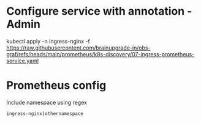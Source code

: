 

# Configure service with annotation - Admin
kubectl apply -n ingress-nginx -f https://raw.githubusercontent.com/brainupgrade-in/obs-graf/refs/heads/main/prometheus/k8s-discovery/07-ingress-prometheus-service.yaml

# Prometheus config
Include  namespace using regex 
```
ingress-nginx|othernamespace
```